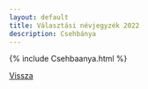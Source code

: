 ```yaml
---
layout: default
title: Választási névjegyzék 2022
description: Csehbánya
---
```


{% include Csehbaanya.html %}

[Vissza](./)